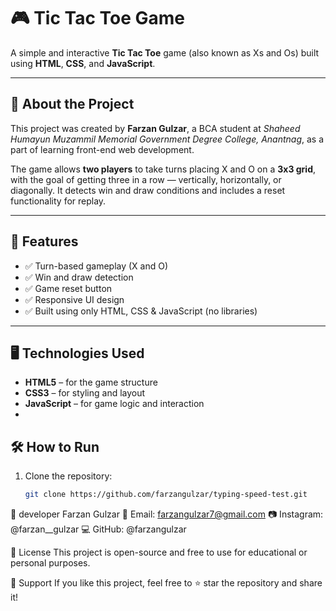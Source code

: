 # 🎮 Tic Tac Toe Game

A simple and interactive **Tic Tac Toe** game (also known as Xs and Os) built using **HTML**, **CSS**, and **JavaScript**.

---

## 🧠 About the Project

This project was created by **Farzan Gulzar**, a BCA student at *Shaheed Humayun Muzammil Memorial Government Degree College, Anantnag*, as a part of learning front-end web development.

The game allows **two players** to take turns placing X and O on a **3x3 grid**, with the goal of getting three in a row — vertically, horizontally, or diagonally. It detects win and draw conditions and includes a reset functionality for replay.

---

## 🚀 Features

- ✅ Turn-based gameplay (X and O)
- ✅ Win and draw detection
- ✅ Game reset button
- ✅ Responsive UI design
- ✅ Built using only HTML, CSS & JavaScript (no libraries)

---

## 🖥️ Technologies Used

- **HTML5** – for the game structure  
- **CSS3** – for styling and layout  
- **JavaScript** – for game logic and interaction
- 
## 🛠️ How to Run

1. Clone the repository:
   ```bash
   git clone https://github.com/farzangulzar/typing-speed-test.git
👤 developer
Farzan Gulzar
📧 Email: farzangulzar7@gmail.com
📷 Instagram: @farzan__gulzar
💻 GitHub: @farzangulzar

📄 License
This project is open-source and free to use for educational or personal purposes.

🙌 Support
If you like this project, feel free to ⭐ star the repository and share it!
